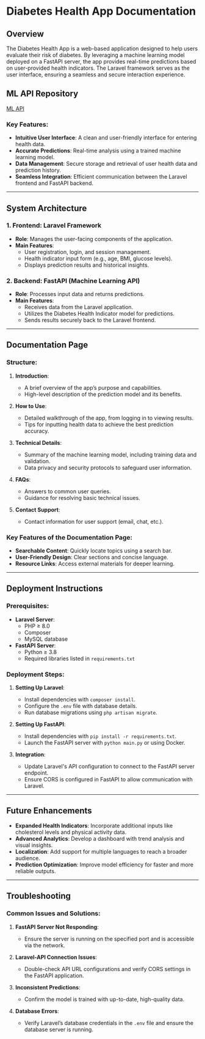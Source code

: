 # Diabetes Health App Documentation

## Overview
The Diabetes Health App is a web-based application designed to help users evaluate their risk of diabetes. By leveraging a machine learning model deployed on a FastAPI server, the app provides real-time predictions based on user-provided health indicators. The Laravel framework serves as the user interface, ensuring a seamless and secure interaction experience.

## ML API Repository
[ML API](https://github.com/Revprm/DiabetesHealthIndicator)

### Key Features:
- **Intuitive User Interface**: A clean and user-friendly interface for entering health data.
- **Accurate Predictions**: Real-time analysis using a trained machine learning model.
- **Data Management**: Secure storage and retrieval of user health data and prediction history.
- **Seamless Integration**: Efficient communication between the Laravel frontend and FastAPI backend.

---

## System Architecture

### 1. **Frontend: Laravel Framework**
- **Role**: Manages the user-facing components of the application.
- **Main Features**:
  - User registration, login, and session management.
  - Health indicator input form (e.g., age, BMI, glucose levels).
  - Displays prediction results and historical insights.

### 2. **Backend: FastAPI (Machine Learning API)**
- **Role**: Processes input data and returns predictions.
- **Main Features**:
  - Receives data from the Laravel application.
  - Utilizes the Diabetes Health Indicator model for predictions.
  - Sends results securely back to the Laravel frontend.

---

## Documentation Page

### Structure:
1. **Introduction**:
   - A brief overview of the app’s purpose and capabilities.
   - High-level description of the prediction model and its benefits.

2. **How to Use**:
   - Detailed walkthrough of the app, from logging in to viewing results.
   - Tips for inputting health data to achieve the best prediction accuracy.

3. **Technical Details**:
   - Summary of the machine learning model, including training data and validation.
   - Data privacy and security protocols to safeguard user information.

4. **FAQs**:
   - Answers to common user queries.
   - Guidance for resolving basic technical issues.

5. **Contact Support**:
   - Contact information for user support (email, chat, etc.).

### Key Features of the Documentation Page:
- **Searchable Content**: Quickly locate topics using a search bar.
- **User-Friendly Design**: Clear sections and concise language.
- **Resource Links**: Access external materials for deeper learning.

---

## Deployment Instructions

### Prerequisites:
- **Laravel Server**:
  - PHP ≥ 8.0
  - Composer
  - MySQL database
- **FastAPI Server**:
  - Python ≥ 3.8
  - Required libraries listed in `requirements.txt`

### Deployment Steps:
1. **Setting Up Laravel**:
   - Install dependencies with `composer install`.
   - Configure the `.env` file with database details.
   - Run database migrations using `php artisan migrate`.

2. **Setting Up FastAPI**:
   - Install dependencies with `pip install -r requirements.txt`.
   - Launch the FastAPI server with `python main.py` or using Docker.

3. **Integration**:
   - Update Laravel's API configuration to connect to the FastAPI server endpoint.
   - Ensure CORS is configured in FastAPI to allow communication with Laravel.

---

## Future Enhancements
- **Expanded Health Indicators**: Incorporate additional inputs like cholesterol levels and physical activity data.
- **Advanced Analytics**: Develop a dashboard with trend analysis and visual insights.
- **Localization**: Add support for multiple languages to reach a broader audience.
- **Prediction Optimization**: Improve model efficiency for faster and more reliable outputs.

---

## Troubleshooting

### Common Issues and Solutions:
1. **FastAPI Server Not Responding**:
   - Ensure the server is running on the specified port and is accessible via the network.

2. **Laravel-API Connection Issues**:
   - Double-check API URL configurations and verify CORS settings in the FastAPI application.

3. **Inconsistent Predictions**:
   - Confirm the model is trained with up-to-date, high-quality data.

4. **Database Errors**:
   - Verify Laravel’s database credentials in the `.env` file and ensure the database server is running.
